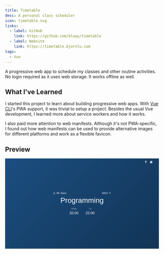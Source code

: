 ```yaml
---
title: Timetable
desc: A personal class scheduler
icon: timetable.svg
links:
  - label: GitHub
    link: https://github.com/bluwy/timetable
  - label: Website
    link: https://timetable.bjornlu.com
tags:
  - Vue
---
```


A progressive web app to schedule my classes and other routine activities. No login required as it uses web storage. It works offline as well.

<!-- endexcerpt -->

## What I've Learned

I started this project to learn about building progressive web apps. With [Vue CLI](https://cli.vuejs.org)'s PWA support, it was trivial to setup a project. Besides the usual Vue development, I learned more about service workers and how it works.

I also paid more attention to web manifests. Although it's not PWA-specific, I found out how web manifests can be used to provide alternative images for different platforms and work as a flexible favicon.

## Preview

![Website preview](./preview.png)
